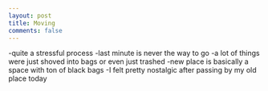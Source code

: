 ```yaml
---
layout: post
title: Moving
comments: false
---
```


-quite a stressful process
-last minute is never the way to go
-a lot of things were just shoved into bags or even just trashed
-new place is basically a space with ton of black bags
-I felt pretty nostalgic after passing by my old place today

